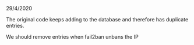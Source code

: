 29/4/2020 

The original code keeps adding to the database and therefore has duplicate entries.

We should remove entries when fail2ban unbans the IP
